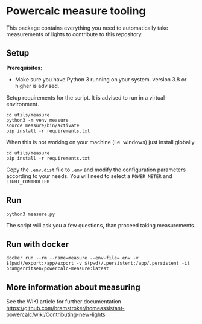 # Powercalc measure tooling

This package contains everything you need to automatically take measurements of lights to contribute to this repository.

## Setup

**Prerequisites:**
- Make sure you have Python 3 running on your system. version 3.8 or higher is advised.

Setup requirements for the script. It is advised to run in a virtual environment.
```
cd utils/measure
python3 -m venv measure
source measure/bin/activate
pip install -r requirements.txt
```

When this is not working on your machine (i.e. windows) just install globally.
```
cd utils/measure
pip install -r requirements.txt
```

Copy the `.env.dist` file to `.env` and modify the configuration parameters according to your needs.
You will need to select a `POWER_METER` and `LIGHT_CONTROLLER`

## Run

```
python3 measure.py
```

The script will ask you a few questions, than proceed taking measurements.

## Run with docker

`docker run --rm --name=measure --env-file=.env -v $(pwd)/export:/app/export -v $(pwd)/.persistent:/app/.persistent -it bramgerritsen/powercalc-measure:latest`

## More information about measuring

See the WIKI article for further documentation https://github.com/bramstroker/homeassistant-powercalc/wiki/Contributing-new-lights
